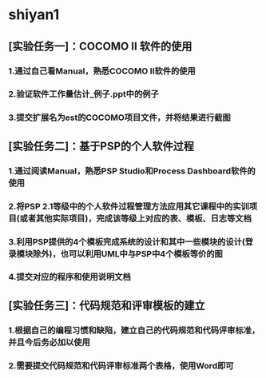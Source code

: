 # shiyan1
## [实验任务一]：COCOMO II 软件的使用<br>
### 1.通过自己看Manual，熟悉COCOMO II软件的使用<br>
### 2.验证软件工作量估计_例子.ppt中的例子<br>
### 3.提交扩展名为est的COCOMO项目文件，并将结果进行截图<br>
## [实验任务二]：基于PSP的个人软件过程<br>
### 1.通过阅读Manual，熟悉PSP Studio和Process Dashboard软件的使用<br>
### 2.将PSP 2.1等级中的个人软件过程管理方法应用其它课程中的实训项目(或者其他实际项目)，完成该等级上对应的表、模板、日志等文档<br>
### 3.利用PSP提供的4个模板完成系统的设计和其中一些模块的设计(登录模块除外)，也可以利用UML中与PSP中4个模板等价的图<br>
### 4.提交对应的程序和使用说明文档<br>
## [实验任务三]：代码规范和评审模板的建立<br>
### 1.根据自己的编程习惯和缺陷，建立自己的代码规范和代码评审标准，并且今后务必加以使用<br>
### 2.需要提交代码规范和代码评审标准两个表格，使用Word即可<br>
